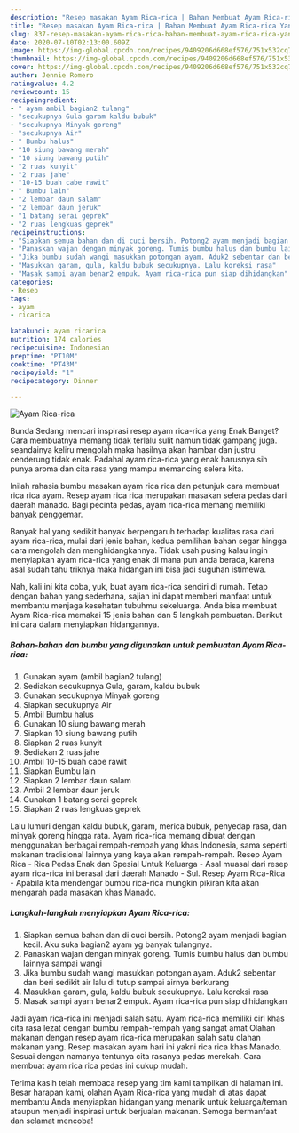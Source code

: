 ```yaml
---
description: "Resep masakan Ayam Rica-rica | Bahan Membuat Ayam Rica-rica Yang Enak Dan Mudah"
title: "Resep masakan Ayam Rica-rica | Bahan Membuat Ayam Rica-rica Yang Enak Dan Mudah"
slug: 837-resep-masakan-ayam-rica-rica-bahan-membuat-ayam-rica-rica-yang-enak-dan-mudah
date: 2020-07-10T02:13:00.609Z
image: https://img-global.cpcdn.com/recipes/9409206d668ef576/751x532cq70/ayam-rica-rica-foto-resep-utama.jpg
thumbnail: https://img-global.cpcdn.com/recipes/9409206d668ef576/751x532cq70/ayam-rica-rica-foto-resep-utama.jpg
cover: https://img-global.cpcdn.com/recipes/9409206d668ef576/751x532cq70/ayam-rica-rica-foto-resep-utama.jpg
author: Jennie Romero
ratingvalue: 4.2
reviewcount: 15
recipeingredient:
- " ayam ambil bagian2 tulang"
- "secukupnya Gula garam kaldu bubuk"
- "secukupnya Minyak goreng"
- "secukupnya Air"
- " Bumbu halus"
- "10 siung bawang merah"
- "10 siung bawang putih"
- "2 ruas kunyit"
- "2 ruas jahe"
- "10-15 buah cabe rawit"
- " Bumbu lain"
- "2 lembar daun salam"
- "2 lembar daun jeruk"
- "1 batang serai geprek"
- "2 ruas lengkuas geprek"
recipeinstructions:
- "Siapkan semua bahan dan di cuci bersih. Potong2 ayam menjadi bagian kecil. Aku suka bagian2 ayam yg banyak tulangnya."
- "Panaskan wajan dengan minyak goreng. Tumis bumbu halus dan bumbu lainnya sampai wangi"
- "Jika bumbu sudah wangi masukkan potongan ayam. Aduk2 sebentar dan beri sedikit air lalu di tutup sampai airnya berkurang"
- "Masukkan garam, gula, kaldu bubuk secukupnya. Lalu koreksi rasa"
- "Masak sampi ayam benar2 empuk. Ayam rica-rica pun siap dihidangkan"
categories:
- Resep
tags:
- ayam
- ricarica

katakunci: ayam ricarica 
nutrition: 174 calories
recipecuisine: Indonesian
preptime: "PT10M"
cooktime: "PT43M"
recipeyield: "1"
recipecategory: Dinner

---
```



![Ayam Rica-rica](https://img-global.cpcdn.com/recipes/9409206d668ef576/751x532cq70/ayam-rica-rica-foto-resep-utama.jpg)

Bunda Sedang mencari inspirasi resep ayam rica-rica yang Enak Banget? Cara membuatnya memang tidak terlalu sulit namun tidak gampang juga. seandainya keliru mengolah maka hasilnya akan hambar dan justru cenderung tidak enak. Padahal ayam rica-rica yang enak harusnya sih punya aroma dan cita rasa yang mampu memancing selera kita.

Inilah rahasia bumbu masakan ayam rica rica dan petunjuk cara membuat rica rica ayam. Resep ayam rica rica merupakan masakan selera pedas dari daerah manado. Bagi pecinta pedas, ayam rica-rica memang memiliki banyak penggemar.

Banyak hal yang sedikit banyak berpengaruh terhadap kualitas rasa dari ayam rica-rica, mulai dari jenis bahan, kedua pemilihan bahan segar hingga cara mengolah dan menghidangkannya. Tidak usah pusing kalau ingin menyiapkan ayam rica-rica yang enak di mana pun anda berada, karena asal sudah tahu triknya maka hidangan ini bisa jadi suguhan istimewa.


Nah, kali ini kita coba, yuk, buat ayam rica-rica sendiri di rumah. Tetap dengan bahan yang sederhana, sajian ini dapat memberi manfaat untuk membantu menjaga kesehatan tubuhmu sekeluarga. Anda bisa membuat Ayam Rica-rica memakai 15 jenis bahan dan 5 langkah pembuatan. Berikut ini cara dalam menyiapkan hidangannya.

<!--inarticleads1-->

##### Bahan-bahan dan bumbu yang digunakan untuk pembuatan Ayam Rica-rica:

1. Gunakan  ayam (ambil bagian2 tulang)
1. Sediakan secukupnya Gula, garam, kaldu bubuk
1. Gunakan secukupnya Minyak goreng
1. Siapkan secukupnya Air
1. Ambil  Bumbu halus
1. Gunakan 10 siung bawang merah
1. Siapkan 10 siung bawang putih
1. Siapkan 2 ruas kunyit
1. Sediakan 2 ruas jahe
1. Ambil 10-15 buah cabe rawit
1. Siapkan  Bumbu lain
1. Siapkan 2 lembar daun salam
1. Ambil 2 lembar daun jeruk
1. Gunakan 1 batang serai geprek
1. Siapkan 2 ruas lengkuas geprek


Lalu lumuri dengan kaldu bubuk, garam, merica bubuk, penyedap rasa, dan minyak goreng hingga rata. Ayam rica-rica memang dibuat dengan menggunakan berbagai rempah-rempah yang khas Indonesia, sama seperti makanan tradisional lainnya yang kaya akan rempah-rempah. Resep Ayam Rica - Rica Pedas Enak dan Spesial Untuk Keluarga - Asal muasal dari resep ayam rica-rica ini berasal dari daerah Manado - Sul. Resep Ayam Rica-Rica - Apabila kita mendengar bumbu rica-rica mungkin pikiran kita akan mengarah pada masakan khas Manado. 

<!--inarticleads2-->

##### Langkah-langkah menyiapkan Ayam Rica-rica:

1. Siapkan semua bahan dan di cuci bersih. Potong2 ayam menjadi bagian kecil. Aku suka bagian2 ayam yg banyak tulangnya.
1. Panaskan wajan dengan minyak goreng. Tumis bumbu halus dan bumbu lainnya sampai wangi
1. Jika bumbu sudah wangi masukkan potongan ayam. Aduk2 sebentar dan beri sedikit air lalu di tutup sampai airnya berkurang
1. Masukkan garam, gula, kaldu bubuk secukupnya. Lalu koreksi rasa
1. Masak sampi ayam benar2 empuk. Ayam rica-rica pun siap dihidangkan


Jadi ayam rica-rica ini menjadi salah satu. Ayam rica-rica memiliki ciri khas cita rasa lezat dengan bumbu rempah-rempah yang sangat amat Olahan makanan dengan resep ayam rica-rica merupakan salah satu olahan makanan yang. Resep masakan ayam hari ini yakni rica rica khas Manado. Sesuai dengan namanya tentunya cita rasanya pedas merekah. Cara membuat ayam rica rica pedas ini cukup mudah. 

Terima kasih telah membaca resep yang tim kami tampilkan di halaman ini. Besar harapan kami, olahan Ayam Rica-rica yang mudah di atas dapat membantu Anda menyiapkan hidangan yang menarik untuk keluarga/teman ataupun menjadi inspirasi untuk berjualan makanan. Semoga bermanfaat dan selamat mencoba!
